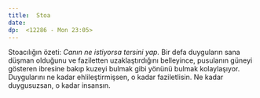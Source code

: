 ```yaml
---
title:  Stoa
date: 
dp:  <12286 - Mon 23:05>
---
```



Stoacılığın özeti: _Canın ne istiyorsa tersini yap._ Bir defa
duyguların sana düşman olduğunu ve faziletten uzaklaştırdığını
belleyince, pusulanın güneyi gösteren ibresine bakıp kuzeyi bulmak
gibi yönünü bulmak kolaylaşıyor. Duygularını ne kadar
ehlileştirmişsen, o kadar faziletlisin. Ne kadar duygusuzsan, o kadar
insansın. 


